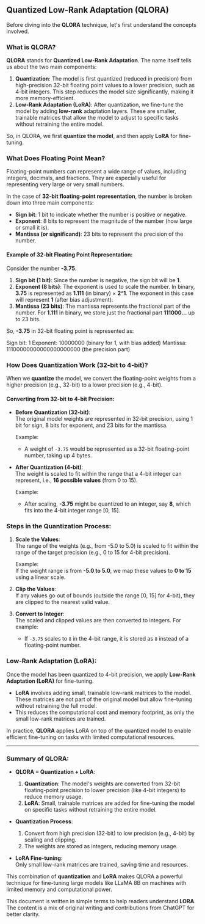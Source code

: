 ## Quantized Low-Rank Adaptation (QLORA)

Before diving into the **QLORA** technique, let's first understand the concepts involved.

### What is QLORA?

**QLORA** stands for **Quantized Low-Rank Adaptation**. The name itself tells us about the two main components:
1. **Quantization**: The model is first quantized (reduced in precision) from high-precision 32-bit floating point values to a lower precision, such as 4-bit integers. This step reduces the model size significantly, making it more memory-efficient.
2. **Low-Rank Adaptation (LoRA)**: After quantization, we fine-tune the model by adding **low-rank** adaptation layers. These are smaller, trainable matrices that allow the model to adjust to specific tasks without retraining the entire model.

So, in QLORA, we first **quantize the model**, and then apply **LoRA** for fine-tuning.

### What Does Floating Point Mean?

Floating-point numbers can represent a wide range of values, including integers, decimals, and fractions. They are especially useful for representing very large or very small numbers. 

In the case of **32-bit floating-point representation**, the number is broken down into three main components:
- **Sign bit**: 1 bit to indicate whether the number is positive or negative.
- **Exponent**: 8 bits to represent the magnitude of the number (how large or small it is).
- **Mantissa (or significand)**: 23 bits to represent the precision of the number.

#### Example of 32-bit Floating Point Representation:

Consider the number **-3.75**.

1. **Sign bit (1 bit)**: Since the number is negative, the sign bit will be **1**.
2. **Exponent (8 bits)**: The exponent is used to scale the number. In binary, **3.75** is represented as **1.111** (in binary) × **2^1**. The exponent in this case will represent **1** (after bias adjustment).
3. **Mantissa (23 bits)**: The mantissa represents the fractional part of the number. For **1.111** in binary, we store just the fractional part **111000...** up to 23 bits.

So, **-3.75** in 32-bit floating point is represented as:

Sign bit: 1 Exponent: 10000000 (binary for 1, with bias added) Mantissa: 11100000000000000000000 (the precision part)


### How Does Quantization Work (32-bit to 4-bit)?

When we **quantize** the model, we convert the floating-point weights from a higher precision (e.g., 32-bit) to a lower precision (e.g., 4-bit). 

#### Converting from 32-bit to 4-bit Precision:

- **Before Quantization (32-bit)**:  
  The original model weights are represented in 32-bit precision, using 1 bit for sign, 8 bits for exponent, and 23 bits for the mantissa.
  
  Example: 
  - A weight of `-3.75` would be represented as a 32-bit floating-point number, taking up 4 bytes.

- **After Quantization (4-bit)**:  
  The weight is scaled to fit within the range that a 4-bit integer can represent, i.e., **16 possible values** (from 0 to 15).
  
  Example:
  - After scaling, **-3.75** might be quantized to an integer, say **8**, which fits into the 4-bit integer range [0, 15].

### Steps in the Quantization Process:

1. **Scale the Values**:  
   The range of the weights (e.g., from -5.0 to 5.0) is scaled to fit within the range of the target precision (e.g., 0 to 15 for 4-bit precision).
   
   Example:  
   If the weight range is from **-5.0 to 5.0**, we map these values to **0 to 15** using a linear scale.
   
2. **Clip the Values**:  
   If any values go out of bounds (outside the range [0, 15] for 4-bit), they are clipped to the nearest valid value.

3. **Convert to Integer**:  
   The scaled and clipped values are then converted to integers. For example:
   - If `-3.75` scales to `8` in the 4-bit range, it is stored as `8` instead of a floating-point number.

### Low-Rank Adaptation (LoRA):

Once the model has been quantized to 4-bit precision, we apply **Low-Rank Adaptation (LoRA)** for fine-tuning.

- **LoRA** involves adding small, trainable low-rank matrices to the model. These matrices are not part of the original model but allow fine-tuning without retraining the full model.
- This reduces the computational cost and memory footprint, as only the small low-rank matrices are trained.

In practice, **QLORA** applies LoRA on top of the quantized model to enable efficient fine-tuning on tasks with limited computational resources.

---

### Summary of QLORA:

- **QLORA = Quantization + LoRA**:  
  1. **Quantization**: The model's weights are converted from 32-bit floating-point precision to lower precision (like 4-bit integers) to reduce memory usage.
  2. **LoRA**: Small, trainable matrices are added for fine-tuning the model on specific tasks without retraining the entire model.
  
- **Quantization Process**:
  1. Convert from high precision (32-bit) to low precision (e.g., 4-bit) by scaling and clipping.
  2. The weights are stored as integers, reducing memory usage.
  
- **LoRA Fine-tuning**:  
  Only small low-rank matrices are trained, saving time and resources.

This combination of **quantization** and **LoRA** makes QLORA a powerful technique for fine-tuning large models like LLaMA 8B on machines with limited memory and computational power.

This document is written in simple terms to help readers understand **LORA**. The content is a mix of original writing and contributions from ChatGPT for better clarity.